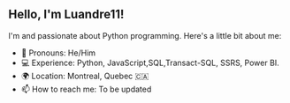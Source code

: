 
<!-- Introduction -->
## Hello, I'm Luandre11! 

I'm and passionate about Python programming. Here's a little bit about me:

- 🌟 Pronouns: He/Him
- 💻 Experience: Python, JavaScript,SQL,Transact-SQL, SSRS, Power BI.
- 🌍 Location: Montreal, Quebec 🇨🇦 
- 📫 How to reach me: To be updated

